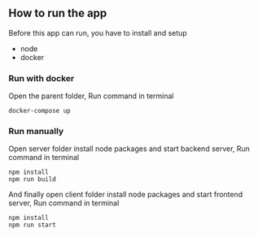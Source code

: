 ## How to run the app
Before this app can run, you have to install and setup
* node
* docker

### Run with docker
Open the parent folder, Run command in terminal
```
docker-compose up
```

### Run manually
Open server folder install node packages and start backend server, Run command in terminal
```
npm install
npm run build
```

And finally open client folder install node packages and start frontend server, Run command in terminal
```
npm install
npm run start
```